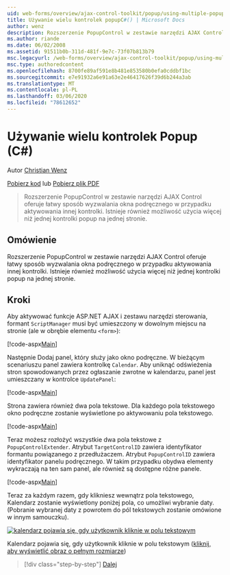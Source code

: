 ```yaml
---
uid: web-forms/overview/ajax-control-toolkit/popup/using-multiple-popup-controls-cs
title: Używanie wielu kontrolek popupC#() | Microsoft Docs
author: wenz
description: Rozszerzenie PopupControl w zestawie narzędzi AJAX Control oferuje łatwy sposób wyzwalania okna podręcznego w przypadku aktywowania innej kontrolki. Istnieje również możliwość użycia m...
ms.author: riande
ms.date: 06/02/2008
ms.assetid: 91511b0b-311d-481f-9e7c-73f07b813b79
msc.legacyurl: /web-forms/overview/ajax-control-toolkit/popup/using-multiple-popup-controls-cs
msc.type: authoredcontent
ms.openlocfilehash: 8700fe89af591e8b481e853580b0efa0cddbf1bc
ms.sourcegitcommit: e7e91932a6e91a63e2e46417626f39d6b244a3ab
ms.translationtype: MT
ms.contentlocale: pl-PL
ms.lasthandoff: 03/06/2020
ms.locfileid: "78612652"
---
```

# <a name="using-multiple-popup-controls-c"></a>Używanie wielu kontrolek Popup (C#)

Autor [Christian Wenz](https://github.com/wenz)

[Pobierz kod](https://download.microsoft.com/download/9/3/f/93f8daea-bebd-4821-833b-95205389c7d0/PopupControl1.cs.zip) lub [Pobierz plik PDF](https://download.microsoft.com/download/2/d/c/2dc10e34-6983-41d4-9c08-f78f5387d32b/popupcontrol1CS.pdf)

> Rozszerzenie PopupControl w zestawie narzędzi AJAX Control oferuje łatwy sposób wyzwalania okna podręcznego w przypadku aktywowania innej kontrolki. Istnieje również możliwość użycia więcej niż jednej kontrolki popup na jednej stronie.

## <a name="overview"></a>Omówienie

Rozszerzenie PopupControl w zestawie narzędzi AJAX Control oferuje łatwy sposób wyzwalania okna podręcznego w przypadku aktywowania innej kontrolki. Istnieje również możliwość użycia więcej niż jednej kontrolki popup na jednej stronie.

## <a name="steps"></a>Kroki

Aby aktywować funkcje ASP.NET AJAX i zestawu narzędzi sterowania, formant `ScriptManager` musi być umieszczony w dowolnym miejscu na stronie (ale w obrębie elementu `<form>`):

[!code-aspx[Main](using-multiple-popup-controls-cs/samples/sample1.aspx)]

Następnie Dodaj panel, który służy jako okno podręczne. W bieżącym scenariuszu panel zawiera kontrolkę `Calendar`. Aby uniknąć odświeżenia stron spowodowanych przez ogłaszanie zwrotne w kalendarzu, panel jest umieszczany w kontrolce `UpdatePanel`:

[!code-aspx[Main](using-multiple-popup-controls-cs/samples/sample2.aspx)]

Strona zawiera również dwa pola tekstowe. Dla każdego pola tekstowego okno podręczne zostanie wyświetlone po aktywowaniu pola tekstowego.

[!code-aspx[Main](using-multiple-popup-controls-cs/samples/sample3.aspx)]

Teraz możesz rozłożyć wszystkie dwa pola tekstowe z `PopupControlExtender`. Atrybut `TargetControlID` zawiera identyfikator formantu powiązanego z przedłużaczem. Atrybut `PopupControlID` zawiera identyfikator panelu podręcznego. W takim przypadku obydwa elementy wykraczają na ten sam panel, ale również są dostępne różne panele.

[!code-aspx[Main](using-multiple-popup-controls-cs/samples/sample4.aspx)]

Teraz za każdym razem, gdy klikniesz wewnątrz pola tekstowego, Kalendarz zostanie wyświetlony poniżej pola, co umożliwi wybranie daty. (Pobranie wybranej daty z powrotem do pól tekstowych zostanie omówione w innym samouczku).

[![kalendarz pojawia się, gdy użytkownik kliknie w polu tekstowym](using-multiple-popup-controls-cs/_static/image2.png)](using-multiple-popup-controls-cs/_static/image1.png)

Kalendarz pojawia się, gdy użytkownik kliknie w polu tekstowym ([kliknij, aby wyświetlić obraz o pełnym rozmiarze](using-multiple-popup-controls-cs/_static/image3.png))

> [!div class="step-by-step"]
> [Dalej](handling-postbacks-from-a-popup-control-with-an-updatepanel-cs.md)
